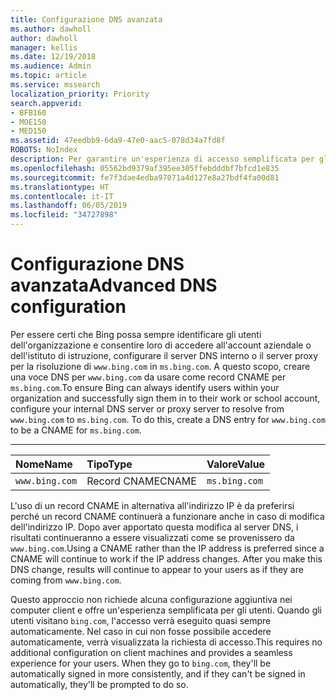```yaml
---
title: Configurazione DNS avanzata
ms.author: dawholl
author: dawholl
manager: kellis
ms.date: 12/19/2018
ms.audience: Admin
ms.topic: article
ms.service: mssearch
localization_priority: Priority
search.appverid:
- BFB160
- MOE150
- MED150
ms.assetid: 47eedbb9-6da9-47e0-aac5-078d34a7fd8f
ROBOTS: NoIndex
description: Per garantire un'esperienza di accesso semplificata per gli utenti, è possibile configurare il server DNS con un record CNAME
ms.openlocfilehash: 05562bd9379af395ee305ffebdddbf7bfcd1e835
ms.sourcegitcommit: fe7f3dae4edba97071a4d127e8a27bdf4fa00d81
ms.translationtype: HT
ms.contentlocale: it-IT
ms.lasthandoff: 06/05/2019
ms.locfileid: "34727898"
---
```

# <a name="advanced-dns-configuration"></a><span data-ttu-id="44e60-103">Configurazione DNS avanzata</span><span class="sxs-lookup"><span data-stu-id="44e60-103">Advanced DNS configuration</span></span>


<span data-ttu-id="44e60-p101">Per essere certi che Bing possa sempre identificare gli utenti dell'organizzazione e consentire loro di accedere all'account aziendale o dell'istituto di istruzione, configurare il server DNS interno o il server proxy per la risoluzione di `www.bing.com` in `ms.bing.com`. A questo scopo, creare una voce DNS per `www.bing.com` da usare come record CNAME per `ms.bing.com`.</span><span class="sxs-lookup"><span data-stu-id="44e60-p101">To ensure Bing can always identify users within your organization and successfully sign them in to their work or school account, configure your internal DNS server or proxy server to resolve from `www.bing.com` to `ms.bing.com`. To do this, create a DNS entry for `www.bing.com` to be a CNAME for `ms.bing.com`.</span></span>
  
****

|<span data-ttu-id="44e60-106">**Nome**</span><span class="sxs-lookup"><span data-stu-id="44e60-106">**Name**</span></span>|<span data-ttu-id="44e60-107">**Tipo**</span><span class="sxs-lookup"><span data-stu-id="44e60-107">**Type**</span></span>|<span data-ttu-id="44e60-108">**Valore**</span><span class="sxs-lookup"><span data-stu-id="44e60-108">**Value**</span></span>|
|:-----|:-----|:-----|
|`www.bing.com`  <br/> |<span data-ttu-id="44e60-109">Record CNAME</span><span class="sxs-lookup"><span data-stu-id="44e60-109">CNAME</span></span>  <br/> |`ms.bing.com`  <br/> |
   
<span data-ttu-id="44e60-p102">L'uso di un record CNAME in alternativa all'indirizzo IP è da preferirsi perché un record CNAME continuerà a funzionare anche in caso di modifica dell'indirizzo IP. Dopo aver apportato questa modifica al server DNS, i risultati continueranno a essere visualizzati come se provenissero da `www.bing.com`.</span><span class="sxs-lookup"><span data-stu-id="44e60-p102">Using a CNAME rather than the IP address is preferred since a CNAME will continue to work if the IP address changes. After you make this DNS change, results will continue to appear to your users as if they are coming from `www.bing.com`.</span></span> 
  
<span data-ttu-id="44e60-p103">Questo approccio non richiede alcuna configurazione aggiuntiva nei computer client e offre un'esperienza semplificata per gli utenti. Quando gli utenti visitano `bing.com`, l'accesso verrà eseguito quasi sempre automaticamente. Nel caso in cui non fosse possibile accedere automaticamente, verrà visualizzata la richiesta di accesso.</span><span class="sxs-lookup"><span data-stu-id="44e60-p103">This requires no additional configuration on client machines and provides a seamless experience for your users. When they go to `bing.com`, they'll be automatically signed in more consistently, and if they can't be signed in automatically, they'll be prompted to do so.</span></span>
